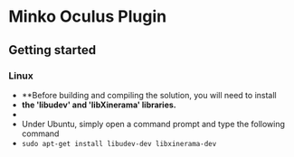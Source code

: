 Minko Oculus Plugin
===================

Getting started
---------------
### Linux
* **Before building and compiling the solution, you will need to install 
* **the 'libudev' and 'libXinerama' libraries.**
* 
* Under Ubuntu, simply open a command prompt and type the following command
* `sudo apt-get install libudev-dev libxinerama-dev`

